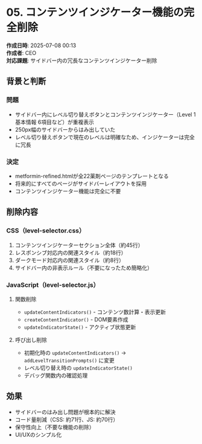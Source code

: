 # 05. コンテンツインジケーター機能の完全削除

**作成日時**: 2025-07-08 00:13  
**作成者**: CEO  
**対応課題**: サイドバー内の冗長なコンテンツインジケーター削除

## 背景と判断

### 問題
- サイドバー内にレベル切り替えボタンとコンテンツインジケーター（Level 1 基本情報 6項目など）が重複表示
- 250px幅のサイドバーからはみ出していた
- レベル切り替えボタンで現在のレベルは明確なため、インジケーターは完全に冗長

### 決定
- metformin-refined.htmlが全22薬剤ページのテンプレートとなる
- 将来的にすべてのページがサイドバーレイアウトを採用
- コンテンツインジケーター機能は完全に不要

## 削除内容

### CSS（level-selector.css）
1. コンテンツインジケーターセクション全体（約45行）
2. レスポンシブ対応内の関連スタイル（約18行）
3. ダークモード対応内の関連スタイル（約8行）
4. サイドバー内の非表示ルール（不要になったため簡略化）

### JavaScript（level-selector.js）
1. 関数削除
   - `updateContentIndicators()` - コンテンツ数計算・表示更新
   - `createContentIndicator()` - DOM要素作成
   - `updateIndicatorState()` - アクティブ状態更新

2. 呼び出し削除
   - 初期化時の `updateContentIndicators()` → `addLevelTransitionPrompts()` に変更
   - レベル切り替え時の `updateIndicatorState()`
   - デバッグ関数内の確認処理

## 効果
- サイドバーのはみ出し問題が根本的に解決
- コード量削減（CSS: 約71行、JS: 約70行）
- 保守性向上（不要な機能の削除）
- UI/UXのシンプル化